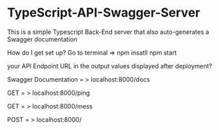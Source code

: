 # TypeScript-API-Swagger-Server

This is a simple Typescript Back-End server that also auto-generates a Swagger documentation 



How do I get set up?
Go to terminal =>
npm insatll
npm start





your API Endpoint URL in the output values displayed after deployment?

Swagger Documentation = >
  localhost:8000/docs
  
GET = >
  localhost:8000/ping
  
GET = >
  localhost:8000/mess

POST = >
  localhost:8000/
  
